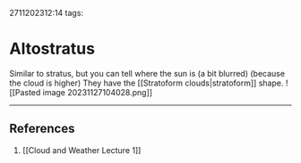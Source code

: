 2711202312:14
tags: 
# Altostratus

Similar to stratus, but you can tell where the sun is (a bit blurred) (because the cloud is higher)
They have the [[Stratoform clouds|stratoform]] shape.
![[Pasted image 20231127104028.png]]

---
## References
1. [[Cloud and Weather Lecture 1]]